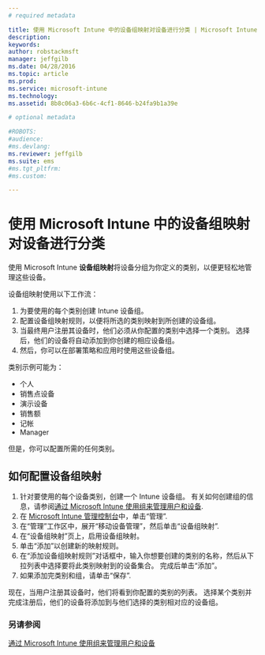 ```yaml
---
# required metadata

title: 使用 Microsoft Intune 中的设备组映射对设备进行分类 | Microsoft Intune
description:
keywords:
author: robstackmsft
manager: jeffgilb
ms.date: 04/28/2016
ms.topic: article
ms.prod:
ms.service: microsoft-intune
ms.technology:
ms.assetid: 8b8c06a3-6b6c-4cf1-8646-b24fa9b1a39e

# optional metadata

#ROBOTS:
#audience:
#ms.devlang:
ms.reviewer: jeffgilb
ms.suite: ems
#ms.tgt_pltfrm:
#ms.custom:

---
```


# 使用 Microsoft Intune 中的设备组映射对设备进行分类
使用 Microsoft Intune **设备组映射**将设备分组为你定义的类别，以便更轻松地管理这些设备。 

设备组映射使用以下工作流：
1. 为要使用的每个类别创建 Intune 设备组。
2. 配置设备组映射规则，以便将所选的类别映射到所创建的设备组。
3. 当最终用户注册其设备时，他们必须从你配置的类别中选择一个类别。 选择后，他们的设备将自动添加到你创建的相应设备组。
4. 然后，你可以在部署策略和应用时使用这些设备组。

类别示例可能为：
* 个人
* 销售点设备
* 演示设备
* 销售额
* 记帐
* Manager

但是，你可以配置所需的任何类别。

## 如何配置设备组映射
1. 针对要使用的每个设备类别，创建一个 Intune 设备组。 有关如何创建组的信息，请参阅[通过 Microsoft Intune 使用组来管理用户和设备](use-groups-to-manage-users-and-devices-with-microsoft-intune.md).
2. 在 [Microsoft Intune 管理控制台](https://manage.microsoft.com)中，单击“管理”.
3. 在“管理”工作区中，展开“移动设备管理”，然后单击“设备组映射”.
4. 在“设备组映射”页上，启用设备组映射。
5. 单击“添加”以创建新的映射规则。
6. 在“添加设备组映射规则”对话框中，输入你想要创建的类别的名称，然后从下拉列表中选择要将此类别映射到的设备集合。 完成后单击“添加”。
7. 如果添加完类别和组，请单击“保存”.

现在，当用户注册其设备时，他们将看到你配置的类别的列表。 选择某个类别并完成注册后，他们的设备将添加到与他们选择的类别相对应的设备组。

### 另请参阅
[通过 Microsoft Intune 使用组来管理用户和设备](use-groups-to-manage-users-and-devices-with-microsoft-intune.md)

<!--HONumber=May16_HO1-->



